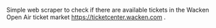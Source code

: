Simple web scraper to check if there are available tickets in the Wacken Open Air ticket market https://ticketcenter.wacken.com .